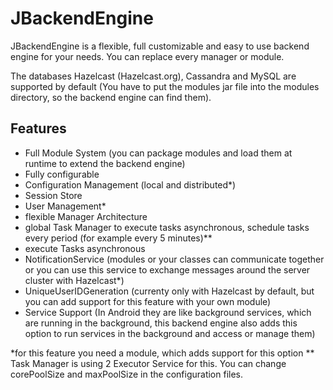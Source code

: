 # JBackendEngine
JBackendEngine is a flexible, full customizable and easy to use backend engine for your needs.
You can replace every manager or module.

The databases Hazelcast (Hazelcast.org), Cassandra and MySQL are supported by default (You have to put the modules jar file into the modules directory, so the backend engine can find them).

## Features
 - Full Module System (you can package modules and load them at runtime to extend the backend engine)
 - Fully configurable
 - Configuration Management (local and distributed*)
 - Session Store
 - User Management*
 - flexible Manager Architecture
 - global Task Manager to execute tasks asynchronous, schedule tasks every period (for example every 5 minutes)**
 - execute Tasks asynchronous
 - NotificationService (modules or your classes can communicate together or you can use this service to exchange messages around the server cluster with Hazelcast*)
 - UniqueUserIDGeneration (currenty only with Hazelcast by default, but you can add support for this feature with your own module)
 - Service Support (In Android they are like background services, which are running in the background, this backend engine also adds this option to run services in the background and access or manage them)
 
 *for this feature you need a module, which adds support for this option
 ** Task Manager is using 2 Executor Service for this. You can change corePoolSize and maxPoolSize in the configuration files.
